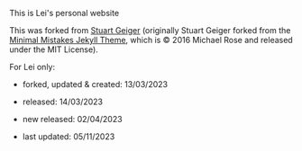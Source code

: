 This is Lei's personal website

This was forked from [Stuart Geiger](https://github.com/staeiou) (originally Stuart Geiger forked from the [Minimal Mistakes Jekyll Theme](https://mmistakes.github.io/minimal-mistakes/), which is © 2016 Michael Rose and released under the MIT License).


For Lei only:

- forked, updated & created: 13/03/2023

- released: 14/03/2023

- new released: 02/04/2023

- last updated: 05/11/2023


